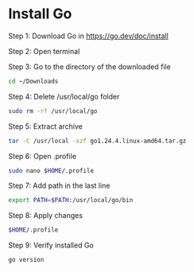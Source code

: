 <!-- Install Go -->
# Install Go

Step 1: Download Go in <https://go.dev/doc/install>

Step 2: Open terminal

Step 3: Go to the directory of the downloaded file

```bash
cd ~/Downloads
```

Step 4: Delete /usr/local/go folder

```bash
sudo rm -rf /usr/local/go
```

Step 5: Extract archive

```bash
tar -C /usr/local -xzf go1.24.4.linux-amd64.tar.gz
```

Step 6: Open .profile

```bash
sudo nano $HOME/.profile
```

Step 7: Add path in the last line

```bash
export PATH=$PATH:/usr/local/go/bin
```

Step 8: Apply changes

```bash
$HOME/.profile
```

Step 9: Verify installed Go

```bash
go version
```

